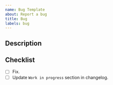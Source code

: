 ```yaml
---
name: Bug Template
about: Report a bug
title: Bug
labels: bug
---
```


## Description

## Checklist

- [ ] Fix.
- [ ] Update `Work in progress` section in changelog.
